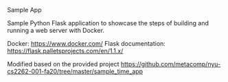 Sample App

Sample Python Flask application to showcase the steps of building and running a web server with Docker.

Docker: https://www.docker.com/ Flask documentation: https://flask.palletsprojects.com/en/1.1.x/

Modified based on the provided project https://github.com/metacomp/nyu-cs2262-001-fa20/tree/master/sample_time_app
